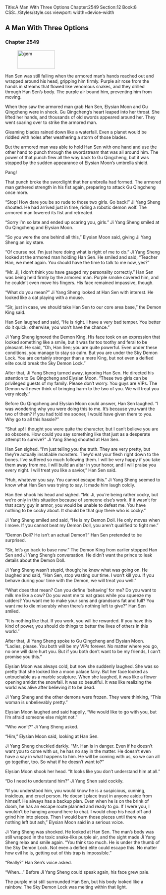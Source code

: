 Title:A Man With Three Options 
Chapter:2549 
Section:12 
Book:8 
CSS:../Styles/style.css 
viewport: width=device-width
  
## A Man With Three Options
### Chapter 2549 
<figure>
	<img src="../Images/gem.gif" alt="gem" id="gem" width="120" height="60" />
</figure>
  

  
  Han Sen was still falling when the armored man’s hands reached out and wrapped around his head, gripping him firmly. Purple air rose from the hands in streams that flowed like venomous snakes, and they drilled through Han Sen’s body. The purple air bound him, preventing him from moving.

When they saw the armored man grab Han Sen, Elysian Moon and Gu Qingcheng were in shock. Gu Qingcheng’s heart leaped into her throat. She lifted her hands, and thousands of old swords appeared around her. They went soaring over to strike the armored man.

Gleaming blades rained down like a waterfall. Even a planet would be riddled with holes after weathering a storm of those blades.

But the armored man was able to hold Han Sen with one hand and use the other hand to punch through the swordstream that was all around him. The power of that punch flew all the way back to Gu Qingcheng, but it was stopped by the sudden appearance of Elysian Moon’s umbrella shield.

Pang!

That punch broke the swordlight that her umbrella had formed. The armored man gathered strength in his fist again, preparing to attack Gu Qingcheng once more.

“Stop! How dare you be so rude to those two girls. Go back!” Ji Yang Sheng shouted. He had arrived just in time, riding a robotic demon wolf. The armored man lowered its fist and retreated.

“Sorry I’m so late and ended up scaring you, girls.” Ji Yang Sheng smiled at Gu Qingcheng and Elysian Moon.

“So you were the one behind all this,” Elysian Moon said, giving Ji Yang Sheng an icy stare.

“Of course not. I’m just here doing what is right of me to do.” Ji Yang Sheng looked at the armored man holding Han Sen. He smiled and said, “Teacher Han, we meet again. You should have the time to talk to me now, yes?”

“Mr. Ji, I don’t think you have gauged my personality correctly.” Han Sen was being held firmly by the armored man. Purple smoke covered him, and he couldn’t even move his fingers. His face remained impassive, though.

“What do you mean?” Ji Yang Sheng looked at Han Sen with interest. He looked like a cat playing with a mouse.

“Sir, just in case, we should take Han Sen to our core area base,” the Demon King said.

Han Sen laughed and said, “He is right. I have a very bad temper. You better do it quick; otherwise, you won’t have the chance.”

Ji Yang Sheng ignored the Demon King. His face took on an expression that looked something like a smile, but it was far too toothy and feral to be pleasant. He said, “Oh, Han Sen; you are quite powerful. Even under these conditions, you manage to stay so calm. But you are under the Sky Demon Lock. You are certainly stronger than a mere King, but not even a deified elite could break the Sky Demon Lock.”

After that, Ji Yang Sheng turned away, ignoring Han Sen. He directed his attention to Gu Qingcheng and Elysian Moon. “These two girls can be privileged guests of my family. Please don’t worry. You guys are VIPs. The Demon will never think of bringing harm to the two of you. We will treat you very nicely.”

Before Gu Qingcheng and Elysian Moon could answer, Han Sen laughed. “I was wondering why you were doing this to me. It’s because you want the two of them? If you had told me sooner, I would have given them to you. Why go to all this hassle?”

“Shut up! I thought you were quite the character, but I can’t believe you are so obscene. How could you say something like that just as a desperate attempt to survive?” Ji Yang Sheng shouted at Han Sen.

Han Sen sighed. “I’m just telling you the truth. They are very pretty, but they’re actually insatiable monsters. They’d eat your flesh right down to the bones. I’ve suffered so much following them. I will be very happy if you take them away from me. I will build an altar in your honor, and I will praise you every night. I will treat you like a savior,” Han Sen said.

“Huh, whatever you say. You cannot escape this.” Ji Yang Sheng seemed to know what Han Sen was trying to say. It made him laugh coldly.

Han Sen shook his head and sighed. “Mr. Ji, you’re being rather cocky, but we’re only in this situation because of someone else’s work. If it wasn’t for that scary guy in armor, you would be unable to defeat me. You have nothing to be cocky about. It should be that guy there who is cocky.”

Ji Yang Sheng smiled and said, “He is my Demon Doll. He only moves when I move. If you cannot beat my Demon Doll, you aren’t qualified to fight me.”

“Demon Doll? He isn’t an actual Demon?” Han Sen pretended to be surprised.

“Sir, let’s go back to base now.” The Demon King from earlier stopped Han Sen and Ji Yang Sheng’s conversation. He didn’t want the prince to leak details about the Demon Doll.

Ji Yang Sheng wasn’t stupid, though; he knew what was going on. He laughed and said, “Han Sen, stop wasting our time. I won’t kill you. If you behave during your time with the Demon, we will treat you well.”

“What does that mean? Can you define ‘behaving’ for me? Do you want to milk me like a cow? Do you want me to eat grass while you squeeze my udders? You want me to make your sons and grandsons fat and full? You want me to die miserably when there’s nothing left to give?” Han Sen smiled.

“It is nothing like that. If you work, you will be rewarded. If you have this kind of power, you should do things to better the lives of others in this world.”

After that, Ji Yang Sheng spoke to Gu Qingcheng and Elysian Moon. “Ladies, please. You both will be my VIPs forever. No matter where you go, no one will dare hurt you. But if you both don’t want to be my friends, I can’t promise you this.”

Elysian Moon was always cold, but now she suddenly laughed. She was so pretty that she looked like a moon palace fairy. But her face looked as untouchable as a marble sculpture. When she laughed, it was like a flower opening amidst the snowfall. It was so beautiful. It was like realizing the world was alive after believing it to be dead.

Ji Yang Sheng and the other demons were frozen. They were thinking, “This woman is unbelievably pretty.”

Elysian Moon laughed and said happily, “We would like to go with you, but I’m afraid someone else might not.”

“Who won’t?” Ji Yang Sheng asked.

“Him,” Elysian Moon said, looking at Han Sen.

Ji Yang Sheng chuckled darkly. “Mr. Han is in danger. Even if he doesn’t want you to come with us, he has no say in the matter. He doesn’t even have a say in what happens to him. He will be coming with us, so we can all go together, too. So what if he doesn’t want to?”

Elysian Moon shook her head. “It looks like you don’t understand him at all.”

“Do I need to understand him?” Ji Yang Shen said cockily.

“If you understood him, you would know he is a suspicious, cunning, insidious, and cruel person. He doesn’t place trust in anyone aside from himself. He always has a backup plan. Even when he is on the brink of doom, he has an escape route planned and ready to go. If I were you, I wouldn’t be hanging around here to chat. I would chop his head off and grind him into pieces. Then I would burn those pieces until there was nothing left but ash,” Elysian Moon said in a serious voice.

Ji Yang Sheng was shocked. He looked at Han Sen. The man’s body was still wrapped in the toxic snake-like purple air, and the sight made Ji Yang Sheng relax and smile again. “You think too much. He is under the thumb of the Sky Demon Lock. Not even a deified elite could escape this. No matter how evil he is, getting out of this trap is impossible.”

“Really?” Han Sen’s voice asked.

“When…” Before Ji Yang Sheng could speak again, his face grew pale.

The purple mist still surrounded Han Sen, but his body looked like a rainbow. The Sky Demon Lock was melting within that light.
